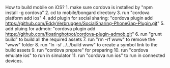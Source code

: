 How to build mobile on iOS?
    1. make sure cordova is installed by "npm install -g cordova"
    2. cd to mobile/bongard directory
    3. run "cordova platform add ios"
    4. add plugin for social sharing: "cordova plugin add https://github.com/EddyVerbruggen/SocialSharing-PhoneGap-Plugin.git"
    5. add pluing for admob: "cordova plugin add https://github.com/floatinghotpot/cordova-plugin-admob.git"
    6. run "grunt build" to build all the required assets
    7. run "rm -rf www" to remove the "www" folder
    8. run "ln -sf ../../build www" to create a symbol link to the build assets
    9. run "cordova prepare" for preparing
    10. run "cordova emulate ios" to run in simulator
    11. run "cordova run ios" to run in connected devices.